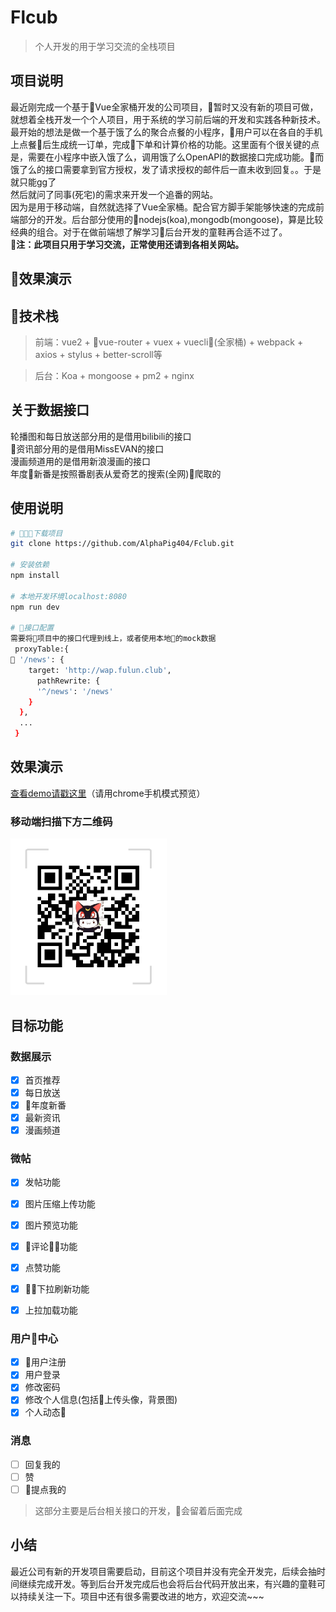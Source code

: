# Flcub

> 个人开发的用于学习交流的全栈项目

## 项目说明  
最近刚完成一个基于Vue全家桶开发的公司项目，暂时又没有新的项目可做，就想着全栈开发一个个人项目，用于系统的学习前后端的开发和实践各种新技术。  
最开始的想法是做一个基于饿了么的聚合点餐的小程序，用户可以在各自的手机上点餐后生成统一订单，完成下单和计算价格的功能。这里面有个很关键的点是，需要在小程序中嵌入饿了么，调用饿了么OpenAPI的数据接口完成功能。而饿了么的接口需要拿到官方授权，发了请求授权的邮件后一直未收到回复。。于是就只能gg了  
然后就问了同事(死宅)的需求来开发一个追番的网站。  
因为是用于移动端，自然就选择了Vue全家桶。配合官方脚手架能够快速的完成前端部分的开发。后台部分使用的nodejs(koa),mongodb(mongoose)，算是比较经典的组合。对于在做前端想了解学习后台开发的童鞋再合适不过了。  
__注：此项目只用于学习交流，正常使用还请到各相关网站。__

## 效果演示  


## 技术栈
> 前端：vue2 + vue-router + vuex + vuecli(全家桶) + webpack + axios + stylus + better-scroll等

>后台：Koa + mongoose + pm2 + nginx

## 关于数据接口
轮播图和每日放送部分用的是借用bilibili的接口   
资讯部分用的是借用MissEVAN的接口  
漫画频道用的是借用新浪漫画的接口  
年度新番是按照番剧表从爱奇艺的搜索(全网)爬取的

## 使用说明

``` bash
# 下载项目
git clone https://github.com/AlphaPig404/Fclub.git

# 安装依赖
npm install

# 本地开发环境localhost:8080
npm run dev

# 接口配置 
需要将项目中的接口代理到线上，或者使用本地的mock数据
 proxyTable:{
 '/news': {
    target: 'http://wap.fulun.club',
      pathRewrite: {
      '^/news': '/news'
    }
  },
  ...
 }

```
## 效果演示
[查看demo请戳这里](http://wap.fulun.club/)（请用chrome手机模式预览）
### 移动端扫描下方二维码
<img src="https://github.com/bailicangdu/vue2-elm/blob/master/screenshots/ewm.png" width="250" height="250"/>

## 目标功能

### 数据展示
- [x] 首页推荐
- [x] 每日放送
- [x] 年度新番
- [x] 最新资讯
- [x] 漫画频道

### 微帖
- [x] 发帖功能
- [x] 图片压缩上传功能
- [x] 图片预览功能
- [x] 评论功能
- [x] 点赞功能 
- [x] 下拉刷新功能
- [x] 上拉加载功能


### 用户中心
- [x] 用户注册
- [x] 用户登录
- [x] 修改密码
- [x] 修改个人信息(包括上传头像，背景图)
- [x] 个人动态

### 消息
- [ ] 回复我的
- [ ] 赞 
- [ ] 提点我的   
>这部分主要是后台相关接口的开发，会留着后面完成

## 小结
最近公司有新的开发项目需要启动，目前这个项目并没有完全开发完，后续会抽时间继续完成开发。等到后台开发完成后也会将后台代码开放出来，有兴趣的童鞋可以持续关注一下。项目中还有很多需要改进的地方，欢迎交流~~~
